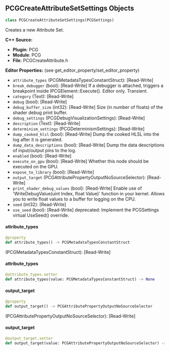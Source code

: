## PCGCreateAttributeSetSettings Objects

```python
class PCGCreateAttributeSetSettings(PCGSettings)
```

Creates a new Attribute Set.

**C++ Source:**

- **Plugin**: PCG
- **Module**: PCG
- **File**: PCGCreateAttribute.h

**Editor Properties:** (see get_editor_property/set_editor_property)

- ``attribute_types`` (PCGMetadataTypesConstantStruct):  [Read-Write]
- ``break_debugger`` (bool):  [Read-Write] If a debugger is attached, triggers a breakpoint inside IPCGElement::Execute(). Editor only. Transient.
- ``category`` (Text):  [Read-Write]
- ``debug`` (bool):  [Read-Write]
- ``debug_buffer_size`` (int32):  [Read-Write] Size (in number of floats) of the shader debug print buffer.
- ``debug_settings`` (PCGDebugVisualizationSettings):  [Read-Write]
- ``description`` (Text):  [Read-Write]
- ``determinism_settings`` (PCGDeterminismSettings):  [Read-Write]
- ``dump_cooked_hlsl`` (bool):  [Read-Write] Dump the cooked HLSL into the log after it is generated.
- ``dump_data_descriptions`` (bool):  [Read-Write] Dump the data descriptions of input/output pins to the log.
- ``enabled`` (bool):  [Read-Write]
- ``execute_on_gpu`` (bool):  [Read-Write] Whether this node should be executed on the GPU.
- ``expose_to_library`` (bool):  [Read-Write]
- ``output_target`` (PCGAttributePropertyOutputNoSourceSelector):  [Read-Write]
- ``print_shader_debug_values`` (bool):  [Read-Write] Enable use of 'WriteDebugValue(uint Index, float Value)' function in your kernel. Allows you to write float values to a buffer for logging on the CPU.
- ``seed`` (int32):  [Read-Write]
- ``use_seed`` (bool):  [Read-Write]
  deprecated: Implement the PCGSettings virtual UseSeed() override.

<a id="unreal.PCGCreateAttributeSetSettings.attribute_types"></a>

#### attribute_types

```python
@property
def attribute_types() -> PCGMetadataTypesConstantStruct
```

(PCGMetadataTypesConstantStruct):  [Read-Write]

<a id="unreal.PCGCreateAttributeSetSettings.attribute_types"></a>

#### attribute_types

```python
@attribute_types.setter
def attribute_types(value: PCGMetadataTypesConstantStruct) -> None
```

<a id="unreal.PCGCreateAttributeSetSettings.output_target"></a>

#### output_target

```python
@property
def output_target() -> PCGAttributePropertyOutputNoSourceSelector
```

(PCGAttributePropertyOutputNoSourceSelector):  [Read-Write]

<a id="unreal.PCGCreateAttributeSetSettings.output_target"></a>

#### output_target

```python
@output_target.setter
def output_target(value: PCGAttributePropertyOutputNoSourceSelector) -> None
```

<a id="unreal.PCGCreateCollisionDataSettings"></a>